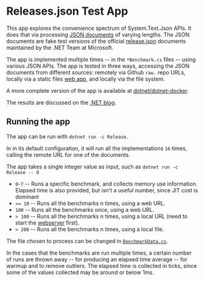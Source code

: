 # Releases.json Test App

This app explores the convenience spectrum of System.Text.Json APIs. It does that via processing [JSON documents](fakejson) of varying lengths. The JSON documents are fake test versions of the official [release.json](https://github.com/dotnet/core/blob/main/release-notes/releases-index.json) documents maintained by the .NET Team at Microsoft.

The app is implemented multiple times -- in the `*Benchmark.cs` files -- using various JSON APIs. The app is tested in three ways, accessing the JSON documents from different sources: remotely via Github `raw.` repo URLs, locally via a static files [web app](fakejsonweb), and locally via the file system.

A more complete version of the app is available at [dotnet/dotnet-docker](https://github.com/dotnet/dotnet-docker/blob/main/samples/releasesapp/README.md).

The results are discussed on the [.NET blog](https://devblogs.microsoft.com/dotnet/).

## Running the app

The app can be run with `dotnet run -c Release`.

In in its default configuration, it will run all the implementations `16` times, calling the remote URL for one of the documents.

The app takes a single integer value as input, such as `dotnet run -c Release -- 0`

- `0`-`7` -- Runs a specific benchmark, and collects memory use information. Elapsed time is also provided, but isn't a useful number, since JIT cost is dominant
- `>= 10` -- Runs all the benchmarks n times, using a web URL.
- `100` -- Runs all the benchmarks once, using a web URL.
- `> 100` -- Runs all the benchmarks n times, using a local URL (need to start the [webserver](../fakejsonweb) first).
- `> 200` -- Runs all the benchmarks n times, using a local file.

The file chosen to process can be changed in [`BenchmarkData.cs`](BenchmarkData.cs).

In the cases that the benchmarks are run multiple times, a certain number of runs are thrown away -- for producing an elapsed time average -- for warmup and to remove outliers. The elapsed time is collected in ticks, since some of the values collected may be around or below 1ms.
